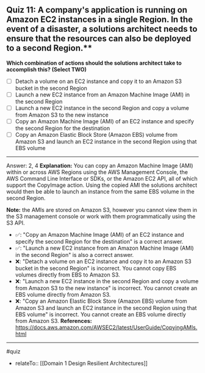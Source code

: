 ## Quiz 11: A company's application is running on Amazon EC2 instances in a single Region. In the event of a disaster, a solutions architect needs to ensure that the resources can also be deployed to a second Region.**

**Which combination of actions should the solutions architect take to accomplish this? (Select TWO)**

- [ ] Detach a volume on an EC2 instance and copy it to an Amazon S3 bucket in the second Region
- [ ] Launch a new EC2 instance from an Amazon Machine Image (AMI) in the second Region
- [ ] Launch a new EC2 instance in the second Region and copy a volume from Amazon S3 to the new instance
- [ ] Copy an Amazon Machine Image (AMI) of an EC2 instance and specify the second Region for the destination
- [ ] Copy an Amazon Elastic Block Store (Amazon EBS) volume from Amazon S3 and launch an EC2 instance in the second Region using that EBS volume

----
Answer: 2, 4
**Explanation:**
You can copy an Amazon Machine Image (AMI) within or across AWS Regions using the AWS Management Console, the AWS Command Line Interface or SDKs, or the Amazon EC2 API, all of which support the CopyImage action. Using the copied AMI the solutions architect would then be able to launch an instance from the same EBS volume in the second Region.

**Note:** the AMIs are stored on Amazon S3, however you cannot view them in the S3 management console or work with them programmatically using the S3 API.

- ✅: "Copy an Amazon Machine Image (AMI) of an EC2 instance and specify the second Region for the destination" is a correct answer.
- ✅: "Launch a new EC2 instance from an Amazon Machine Image (AMI) in the second Region" is also a correct answer.
- ❌: "Detach a volume on an EC2 instance and copy it to an Amazon S3 bucket in the second Region" is incorrect. You cannot copy EBS volumes directly from EBS to Amazon S3.
- ❌: "Launch a new EC2 instance in the second Region and copy a volume from Amazon S3 to the new instance" is incorrect. You cannot create an EBS volume directly from Amazon S3.
- ❌: "Copy an Amazon Elastic Block Store (Amazon EBS) volume from Amazon S3 and launch an EC2 instance in the second Region using that EBS volume" is incorrect. You cannot create an EBS volume directly from Amazon S3.
  **References:**
  https://docs.aws.amazon.com/AWSEC2/latest/UserGuide/CopyingAMIs.html


----
#quiz 
- relateTo:: [[Domain 1 Design Resilient Architectures]]